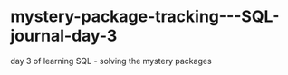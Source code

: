 # mystery-package-tracking---SQL-journal-day-3
day 3 of learning SQL - solving the mystery packages
